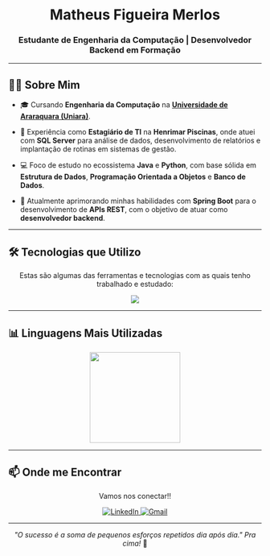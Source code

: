 <div align="center">
  <h1>Matheus Figueira Merlos</h1>
  <h3>Estudante de Engenharia da Computação | Desenvolvedor Backend em Formação</h3>
</div>

---

## 👨‍💻 Sobre Mim

* 🎓 Cursando **Engenharia da Computação** na [**Universidade de Araraquara (Uniara)**](https://uniara.com.br/).

* 🚀 Experiência como **Estagiário de TI** na **Henrimar Piscinas**, onde atuei com **SQL Server** para análise de dados, desenvolvimento de relatórios e implantação de rotinas em sistemas de gestão.

* 💻 Foco de estudo no ecossistema **Java** e **Python**, com base sólida em **Estrutura de Dados**, **Programação Orientada a Objetos** e **Banco de Dados**.

* 🎯 Atualmente aprimorando minhas habilidades com **Spring Boot** para o desenvolvimento de **APIs REST**, com o objetivo de atuar como **desenvolvedor backend**.

---

## 🛠️ Tecnologias que Utilizo

<div align="center">
  <p>Estas são algumas das ferramentas e tecnologias com as quais tenho trabalhado e estudado:</p>
  <a href="https://skillicons.dev">
    <img src="https://skillicons.dev/icons?i=java,python,c,cs,spring,sql,git,docker" />
  </a>
</div>

---

## 📊 Linguagens Mais Utilizadas

<div align="center">
  <img height="180em" src="https://github-readme-stats.vercel.app/api/top-langs/?username=Mafmerlos&layout=compact&langs_count=8&theme=tokyonight"/>
</div>

---

## 📫 Onde me Encontrar

<div align="center">
  <p>Vamos nos conectar!!</p>
  <a href="https://www.linkedin.com/in/matheus-merlos-531089243/" target="_blank">
    <img src="https://img.shields.io/badge/LinkedIn-0077B5?style=for-the-badge&logo=linkedin&logoColor=white" alt="LinkedIn">
  </a>
  <a href="mailto:matheusmerlos02@gmail.com" target="_blank">
    <img src="https://img.shields.io/badge/Gmail-D14836?style=for-the-badge&logo=gmail&logoColor=white" alt="Gmail">
  </a>
</div>

---

<div align="center">
  <i>"O sucesso é a soma de pequenos esforços repetidos dia após dia." Pra cima! </i>💪
  
</div>

